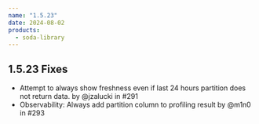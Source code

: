 ```yaml
---
name: "1.5.23"
date: 2024-08-02
products:
  - soda-library
---
```


## 1.5.23 Fixes

* Attempt to always show freshness even if last 24 hours partition does not return data. by @jzalucki in #291
* Observability: Always add partition column to profiling result by @m1n0 in #293
